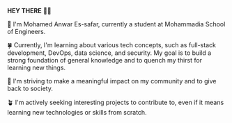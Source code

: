 **HEY THERE** 👋😌


🌳 I'm Mohamed Anwar Es-safar, currently a student at Mohammadia School of Engineers.

🍀 Currently, I'm learning about various tech concepts, such as full-stack development, DevOps, data science, and security. My goal is to build a strong foundation of general knowledge and to quench my thirst for learning new things.

🌱 I'm striving to make a meaningful impact on my community and to give back to society.

🪴 I'm actively seeking interesting projects to contribute to, even if it means learning new technologies or skills from scratch.
